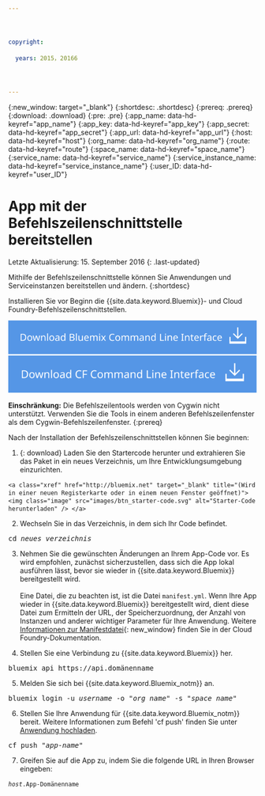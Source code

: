 ```yaml
---

 

copyright:

  years: 2015，20166

 

---
```


{:new_window: target="_blank"}
{:shortdesc: .shortdesc}
{:prereq: .prereq}
{:download: .download}
{:pre: .pre}
{:app_name: data-hd-keyref="app_name"}
{:app_key: data-hd-keyref="app_key"}
{:app_secret: data-hd-keyref="app_secret"}
{:app_url: data-hd-keyref="app_url"}
{:host: data-hd-keyref="host"}
{:org_name: data-hd-keyref="org_name"}
{:route: data-hd-keyref="route"}
{:space_name: data-hd-keyref="space_name"}
{:service_name: data-hd-keyref="service_name"}
{:service_instance_name: data-hd-keyref="service_instance_name"}
{:user_ID: data-hd-keyref="user_ID"}

# App mit der Befehlszeilenschnittstelle bereitstellen
Letzte Aktualisierung: 15. September 2016
{: .last-updated}

Mithilfe der Befehlszeilenschnittstelle können Sie Anwendungen und Serviceinstanzen bereitstellen und ändern.
{:shortdesc}

Installieren Sie vor Beginn die {{site.data.keyword.Bluemix}}- und Cloud Foundry-Befehlszeilenschnittstellen.

<p>
<a class="xref" href="http://clis.ng.bluemix.net/ui/home.html" target="_blank" title="(Wird in einer neuen Registerkarte oder in einem neuen Fenster geöffnet)"><img class="image" src="images/btn_bx_commandline.svg" alt="{{site.data.keyword.Bluemix}}-Befehlszeilenschnittstelle herunterladen" /> </a>  <a class="xref" href="https://github.com/cloudfoundry/cli/releases" target="_blank" title="(Wird in einer neuen Registerkarte oder in einem neuen Fenster geöffnet)"><img class="image" src="images/btn_cf_commandline.svg" alt="Cloud Foundry-Befehlszeilenschnittstelle herunterladen" /> </a> 
</p>

**Einschränkung:** Die Befehlszeilentools werden von Cygwin nicht unterstützt. Verwenden Sie die Tools in einem anderen Befehlszeilenfenster als dem Cygwin-Befehlszeilenfenster.
{:prereq}

Nach der Installation der Befehlszeilenschnittstellen können Sie beginnen:

  1. {: download} Laden Sie den Startercode herunter und extrahieren Sie das Paket in ein neues Verzeichnis, um Ihre Entwicklungsumgebung einzurichten.
      
    <a class="xref" href="http://bluemix.net" target="_blank" title="(Wird in einer neuen Registerkarte oder in einem neuen Fenster geöffnet)"><img class="image" src="images/btn_starter-code.svg" alt="Starter-Code herunterladen" /> </a>
  
  2. Wechseln Sie in das Verzeichnis, in dem sich Ihr Code befindet.
  
  <pre class="pre">cd <var class="keyword varname">neues_verzeichnis</var></pre>
  
  3.  Nehmen Sie die gewünschten Änderungen an Ihrem App-Code vor. Es wird empfohlen, zunächst sicherzustellen, dass sich die App lokal ausführen lässt, bevor sie wieder in {{site.data.keyword.Bluemix}} bereitgestellt wird.<br><br>Eine Datei, die zu beachten ist, ist die Datei `manifest.yml`. Wenn Ihre App wieder in {{site.data.keyword.Bluemix}} bereitgestellt wird, dient diese Datei zum Ermitteln der URL, der Speicherzuordnung, der Anzahl von Instanzen und anderer wichtiger Parameter für Ihre Anwendung. Weitere [Informationen zur Manifestdatei](https://docs.cloudfoundry.org/devguide/deploy-apps/manifest.html){: new_window} finden Sie in der Cloud Foundry-Dokumentation.
  
  4. Stellen Sie eine Verbindung zu {{site.data.keyword.Bluemix}} her.
  
  <pre class="pre">bluemix api https://api.<span class="keyword" data-hd-keyref="DomainName">domänenname</span></pre>
  
  5. Melden Sie sich bei {{site.data.keyword.Bluemix_notm}} an.
 
  <pre class="pre">bluemix login -u <var class="keyword varname" data-hd-keyref="user_ID">username</var> -o "<var class="keyword varname" data-hd-keyref="org_name">org_name</var>" -s "<var class="keyword varname" data-hd-keyref="space_name">space_name</var>"</pre>
  
  6. Stellen Sie Ihre Anwendung für {{site.data.keyword.Bluemix_notm}} bereit. Weitere Informationen zum Befehl 'cf push' finden Sie unter [Anwendung hochladen](/docs/starters/upload_app.html).
  
  <pre class="pre">cf push "<var class="keyword varname" data-hd-keyref="app_name">app-name</var>"</pre>
  
  7. Greifen Sie auf die App zu, indem Sie die folgende URL in Ihren Browser eingeben:
  
  <pre class="codeblock"><code><var class="keyword varname" data-hd-keyref="host">host</var>.<span class="keyword" data-hd-keyref="APPDomain">App-Domänenname</span></code></pre>
